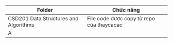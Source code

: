 | Folder                                | Chức năng                                 |
| ------------------------------------- | ----------------------------------------- |
| CSD201 Data Structures and Algorithms | File code được copy từ repo của thaycacac |
| A                                      |                                           |

